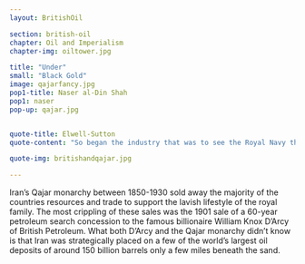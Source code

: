 ```yaml
---
layout: BritishOil

section: british-oil
chapter: Oil and Imperialism
chapter-img: oiltower.jpg

title: "Under"
small: "Black Gold"
image: qajarfancy.jpg
pop1-title: Naser al-Din Shah
pop1: naser
pop-up: qajar.jpg


quote-title: Elwell-Sutton 
quote-content: "So began the industry that was to see the Royal Navy through two world wars, and to cause Persia more trouble than all the political maneuverings of the great powers put together."

quote-img: britishandqajar.jpg

---
```


 Iran’s Qajar monarchy between 1850-1930 sold away the majority of the countries resources and trade to support the lavish lifestyle of the royal family. The most crippling of these sales was the 1901 sale of a 60-year petroleum search concession to the famous billionaire William Knox D’Arcy of British Petroleum. What both D’Arcy and the Qajar monarchy didn’t know is that Iran was strategically placed on a few of the world’s largest oil deposits of around 150 billion barrels only a few miles beneath the sand.


